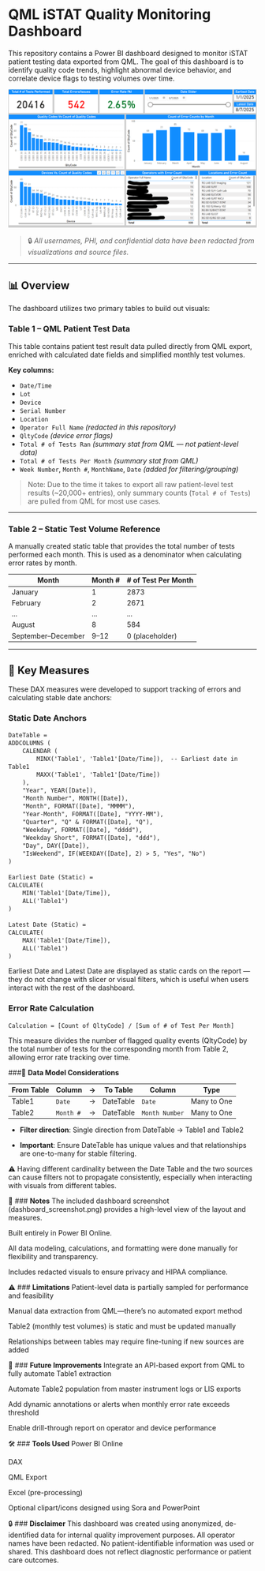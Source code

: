 # QML iSTAT Quality Monitoring Dashboard

This repository contains a Power BI dashboard designed to monitor iSTAT patient testing data exported from QML. The goal of this dashboard is to identify quality code trends, highlight abnormal device behavior, and correlate device flags to testing volumes over time.

![Dashboard_Screenshot](https://github.com/khangsheng1/MT-Work/blob/main/POC/iSTAT_Quality_Error_Study/iSTAT%20Quality%20Error%20Dashboard%20IMG.png)

> 🔒 *All usernames, PHI, and confidential data have been redacted from visualizations and source files.*

---

## 📊 Overview

The dashboard utilizes two primary tables to build out visuals:

### **Table 1** – QML Patient Test Data
This table contains patient test result data pulled directly from QML export, enriched with calculated date fields and simplified monthly test volumes.

**Key columns:**
- `Date/Time`
- `Lot`
- `Device`
- `Serial Number`
- `Location`
- `Operator Full Name` *(redacted in this repository)*
- `QltyCode` *(device error flags)*
- `Total # of Tests Ran` *(summary stat from QML — not patient-level data)*
- `Total # of Tests Per Month` *(summary stat from QML)*
- `Week Number`, `Month #`, `MonthName`, `Date` *(added for filtering/grouping)*

> Note: Due to the time it takes to export all raw patient-level test results (~20,000+ entries), only summary counts (`Total # of Tests`) are pulled from QML for most use cases.

---

### **Table 2** – Static Test Volume Reference
A manually created static table that provides the total number of tests performed each month. This is used as a denominator when calculating error rates by month.

| Month              | Month # | # of Test Per Month |
| ------------------ | ------- | ------------------- |
| January            | 1       | 2873                |
| February           | 2       | 2671                |
| ...                | ...     | ...                 |
| August             | 8       | 584                 |
| September–December | 9–12    | 0 (placeholder)     |

---

## 🧮 Key Measures

These DAX measures were developed to support tracking of errors and calculating stable date anchors:

### **Static Date Anchors**
```DAX
DateTable = 
ADDCOLUMNS (
    CALENDAR (
        MINX('Table1', 'Table1'[Date/Time]),  -- Earliest date in Table1
        MAXX('Table1', 'Table1'[Date/Time])
    ),
    "Year", YEAR([Date]),
    "Month Number", MONTH([Date]),
    "Month", FORMAT([Date], "MMMM"),
    "Year-Month", FORMAT([Date], "YYYY-MM"),
    "Quarter", "Q" & FORMAT([Date], "Q"),
    "Weekday", FORMAT([Date], "dddd"),
    "Weekday Short", FORMAT([Date], "ddd"),
    "Day", DAY([Date]),
    "IsWeekend", IF(WEEKDAY([Date], 2) > 5, "Yes", "No")
)

Earliest Date (Static) = 
CALCULATE(
    MIN('Table1'[Date/Time]),
    ALL('Table1')
)

Latest Date (Static) = 
CALCULATE(
    MAX('Table1'[Date/Time]),
    ALL('Table1')
)
```

Earliest Date and Latest Date are displayed as static cards on the report — they do not change with slicer or visual filters, which is useful when users interact with the rest of the dashboard.

### **Error Rate Calculation**
```
Calculation = [Count of QltyCode] / [Sum of # of Test Per Month]
```
This measure divides the number of flagged quality events (QltyCode) by the total number of tests for the corresponding month from Table 2, allowing error rate tracking over time.

###🔗 **Data Model Considerations**

| From Table | Column    | → | To Table  | Column         | Type        |
| ---------- | --------- | - | --------- | -------------- | ----------- |
| Table1     | `Date`    | → | DateTable | `Date`         | Many to One |
| Table2     | `Month #` | → | DateTable | `Month Number` | Many to One |


- **Filter direction**: Single direction from DateTable → Table1 and Table2

- **Important**: Ensure DateTable has unique values and that relationships are one-to-many for stable filtering.

⚠️ Having different cardinality between the Date Table and the two sources can cause filters not to propagate consistently, especially when interacting with visuals from different tables. 

📌 ### **Notes**
The included dashboard screenshot (dashboard_screenshot.png) provides a high-level view of the layout and measures.

Built entirely in Power BI Online.

All data modeling, calculations, and formatting were done manually for flexibility and transparency.

Includes redacted visuals to ensure privacy and HIPAA compliance.

⚠️ ### **Limitations**
Patient-level data is partially sampled for performance and feasibility

Manual data extraction from QML—there’s no automated export method

Table2 (monthly test volumes) is static and must be updated manually

Relationships between tables may require fine-tuning if new sources are added

🚀 ### **Future Improvements**
Integrate an API-based export from QML to fully automate Table1 extraction

Automate Table2 population from master instrument logs or LIS exports

Add dynamic annotations or alerts when monthly error rate exceeds threshold

Enable drill-through report on operator and device performance

🛠 ### **Tools Used**
Power BI Online

DAX

QML Export

Excel (pre-processing)

Optional clipart/icons designed using Sora and PowerPoint

🔒 ### **Disclaimer**
This dashboard was created using anonymized, de-identified data for internal quality improvement purposes. All operator names have been redacted. No patient-identifiable information was used or shared. This dashboard does not reflect diagnostic performance or patient care outcomes.
